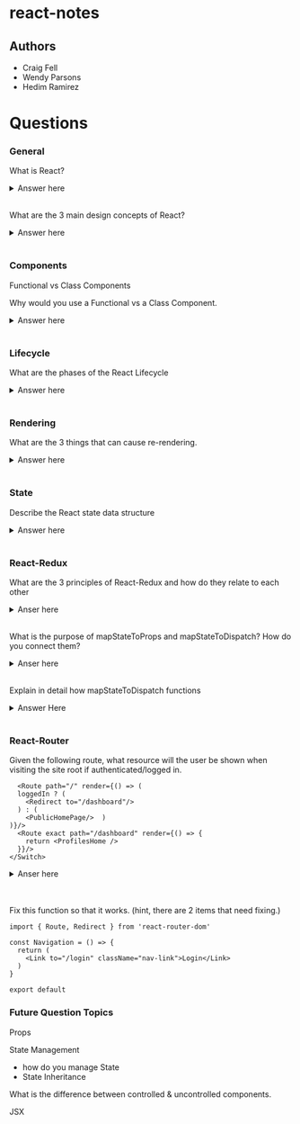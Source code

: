 # react-notes

## Authors

* Craig Fell
* Wendy Parsons
* Hedim Ramirez

# Questions

### General
What is React?
<details>
  <summary>Answer here</summary>
  A javascript library for building user interfaces.
</details>
<br>

What are the 3 main design concepts of React?
<details>
  <summary>Answer here</summary>
  <ul> Components </ul>
  <ul> Reactive Updates </ul>
  <ul> Virtual View & Memory </ul>
</details>
<br>

###  Components
Functional vs Class Components

Why would you use a Functional vs a Class Component.
<details>
  <summary>Answer here</summary>
  <ul>Functional Components are lighter weight, simply rendering the component. </ul>
  <ul>Class Components are Stateful. </ul>
  <ul>Class component mush have a render function</ul>
  <ul>Class Components are extensible. </ul>
</details>
<br>



### Lifecycle

What are the phases of the React Lifecycle

<details>
  <summary>Answer here</summary>
  <ul>initializing (getDefaultProps, getInitalState) define defaults and intial values for this.props and this.state </ul>
  <ul>mounting (componentDidMount) components are inserted into the DOM. </ul>
  <ul>updating - component properties and state are updated. </ul>
  <ul>unmounting (componentDidUnmount) - component is unmounted from the DOM.</ul>
</details>
<br>


### Rendering

What are the 3 things that can cause re-rendering.

<details>
  <summary>Answer here</summary>
  <ul> when a parent prop getting passed to a child is changed. </ul>
  <ul> when any state changes </ul>
  <ul> when a component gets rendered to the dom for the first time </ul>
</details>
<br>

### State

Describe the React state data structure
<details>
  <summary>Answer here</summary>
  <ul> Object! </ul>

</details>
<br>


### React-Redux

What are the 3 principles of React-Redux and how do they relate to each other
<details>
  <summary>Anser here</summary>
  <ul>Store - object that brings actions and reducers together; stores the STATE of our app</ul>
  <ul>Action - object that informs reducer how to change the state</ul>
  <ul>Reducer - pure function that takes previous state and an argument to return a new state.</ul>
</details>
<br>

What is the purpose of mapStateToProps and mapStateToDispatch? How do you connect them?
<details>
  <summary>Anser here</summary>
  <ul>mapStateToProps allows the state held in a store file to be sent to a component as props</ul>
  <ul>mapToDispatch is similar but maps the actions to the component</ul>
  <ul>The mapping to components is linked to the component using `connect`from 'react-redux' </ul>
</details>
<br>

Explain in detail how mapStateToDispatch functions
<details>
  <summary>Answer Here</summary>
  <ul>you can define a function called mapDispatchToProps() that receives the dispatch() method and returns callback props that you want to inject into the presentational component</ul>  
</details>
<br>

### React-Router
Given the following route, what resource will the user be shown when visiting the site root if authenticated/logged in.
```<Switch>
  <Route path="/" render={() => (
  loggedIn ? (
    <Redirect to="/dashboard"/>
  ) : (
    <PublicHomePage/>  )
)}/>
  <Route exact path="/dashboard" render={() => {
    return <ProfilesHome />
  }}/>
</Switch>
```

<details>
  <summary>Anser here</summary>
  <ul>ProfilesHome </ul>
 </details>
<br>
<br>


Fix this function so that it works. (hint, there are 2 items that need fixing.)

```import React from 'React'
import { Route, Redirect } from 'react-router-dom'

const Navigation = () => {
  return (
    <Link to="/login" className="nav-link">Login</Link>
  )
}

export default
```

  
  



### Future Question Topics
Props

State Management
  - how do you manage State
  - State Inheritance

What is the difference between controlled & uncontrolled components.

JSX
